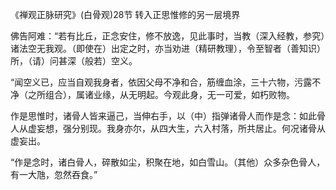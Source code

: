 《禅观正脉研究》(白骨观)28节 转入正思惟修的另一层境界

佛告阿难：“若有比丘，正念安住，修不放逸，见此事时，当教（深入经教，参究）诸法空无我观。（即使在）出定之时，亦当劝进（精研教理），令至智者（善知识）所，（请）问甚深（般若）空义。

“闻空义已，应当自观我身者，依因父母不净和合，筋缠血涂，三十六物，污露不净（之所组合），属诸业缘，从无明起。今观此身，无一可爱，如朽败物。

作是思惟时，诸骨人皆来逼己，当伸右手，以（中）指弹诸骨人而作是念：如此骨人从虚妄想，强分别现。我身亦尔，从四大生，六入村落，所共居止。何况诸骨从虚妄出。

“作是念时，诸白骨人，碎散如尘，积聚在地，如白雪山。（其他）众多杂色骨人，有一大虺，忽然吞食。”


